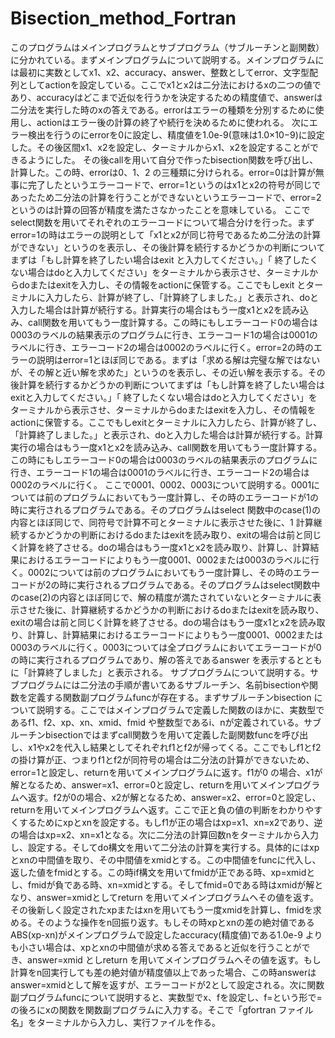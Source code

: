 # Bisection_method_Fortran

このプログラムはメインプログラムとサブプログラム（サブルーチンと副関数）に分かれている。まずメインプログラムについて説明する。メインプログラムには最初に実数としてx1、x2、accuracy、answer、整数としてerror、文字型配列としてactionを設定している。ここでx1とx2は二分法におけるxの二つの値であり、accuracyはどこまで近似を行うかを決定するための精度値で、answerは二分法を実行した時のxの答えである。errorはエラーの種類を分別するために使用し、actionはエラー後の計算の終了や続行を決めるために使われる。 次にエラー検出を行うのにerrorを0に設定し、精度値を1.0e-9(意味は1.0×10−9)に設定した。その後区間x1、x2を設定し、ターミナルからx1、x2を設定することができるようにした。 
その後callを用いて自分で作ったbisection関数を呼び出し、計算した。この時、errorは0、1、2 の三種類に分けられる。error=0は計算が無事に完了したというエラーコードで、error=1というのはx1とx2の符号が同じであったため二分法の計算を行うことができないというエラーコードで、error=2というのは計算の回答が精度を満たさなかったことを意味している。 ここでselect関数を用いてそれぞれのエラーコードについて場合分けを行った。まずerror=1の時はエラーの説明として「x1とx2が同じ符号であるため二分法の計算ができない」というのを表示し、その後計算を続行するかどうかの判断についてまずは「もし計算を終了したい場合はexit と入力してください。」「 終了したくない場合はdoと入力してください」をターミナルから表示させ、ターミナルからdoまたはexitを入力し、その情報をactionに保管する。ここでもしexit とターミナルに入力したら、計算が終了し、「計算終了しました。」と表示され、doと入力した場合は計算が続行する。計算実行の場合はもう一度x1とx2を読み込み、call関数を用いてもう一度計算する。この時にもしエラーコード0の場合は0003のラベルの結果表示のプログラムに行き、エラーコード1の場合は0001のラベルに行き、エラーコード2の場合は0002のラベルに行く。error=2の時のエラーの説明はerror=1とほぼ同じである。まずは「求める解は完璧な解ではないが、その解と近い解を求めた」というのを表示し、その近い解を表示する。その後計算を続行するかどうかの判断についてまずは「もし計算を終了したい場合はexitと入力してください。」「 終了したくない場合はdoと入力してください」をターミナルから表示させ、ターミナルからdoまたはexitを入力し、その情報をactionに保管する。ここでもしexitとターミナルに入力したら、計算が終了し、「計算終了しました。」と表示され、doと入力した場合は計算が続行する。計算実行の場合はもう一度x1とx2を読み込み、call関数を用いてもう一度計算する。この時にもしエラーコード0の場合は0003のラベルの結果表示のプログラムに行き、エラーコード1の場合は0001のラベルに行き、エラーコード2の場合は0002のラベルに行く。 ここで0001、0002、0003について説明する。0001については前のプログラムにおいてもう一度計算し、その時のエラーコードが1の時に実行されるプログラムである。そのプログラムはselect 関数中のcase(1)の内容とほぼ同じで、同符号で計算不可とターミナルに表示させた後に、1 計算継続するかどうかの判断におけるdoまたはexitを読み取り、exitの場合は前と同じく計算を終了させる。doの場合はもう一度x1とx2を読み取り、計算し、計算結果におけるエラーコードによりもう一度0001、0002または0003のラベルに行く。0002については前のプログラムにおいてもう一度計算し、その時のエラーコードが2の時に実行されるプログラムである。そのプログラムはselect関数中のcase(2)の内容とほぼ同じで、解の精度が満たされていないとターミナルに表示させた後に、計算継続するかどうかの判断におけるdoまたはexitを読み取り、exitの場合は前と同じく計算を終了させる。doの場合はもう一度x1とx2を読み取り、計算し、計算結果におけるエラーコードによりもう一度0001、0002または0003のラベルに行く。0003については全プログラムにおいてエラーコードが0の時に実行されるプログラムであり、解の答えであるanswer を表示するとともに「計算終了しました」と表示される。 サブプログラムについて説明する。サブプログラムには二分法の手順が書いてあるサブルーチン、名前bisectionや関数を定義する関数副プログラムfuncが存在する。まずサブルーチンbisection について説明する。ここではメインプログラムで定義した関数のほかに、実数型であるf1、f2、xp、xn、xmid、fmid や整数型であるi、nが定義されている。サブルーチンbisectionではまずcall関数うを用いて定義した副関数funcを呼び出し、x1やx2を代入し結果としてそれぞれf1とf2が帰ってくる。ここでもしf1とf2の掛け算が正、つまりf1とf2が同符号の場合は二分法の計算ができないため、error=1と設定し、returnを用いてメインプログラムに返す。f1が0 の場合、x1が解となるため、answer=x1、error=0と設定し、returnを用いてメインプログラムへ返す。f2が0の場合、x2が解となるため、answer=x2、error=0と設定し、returnを用いてメインプログラムへ返す。ここで正と負の値の判断をわかりやすくするためにxpとxnを設定する。もしf1が正の場合はxp=x1、xn=x2であり、逆の場合はxp=x2、xn=x1となる。次に二分法の計算回数nをターミナルから入力し、設定する。そしてdo構文を用いて二分法の計算を実行する。具体的にはxpとxnの中間値を取り、その中間値をxmidとする。この中間値をfuncに代入し、返した値をfmidとする。この時if構文を用いてfmidが正である時、xp=xmidとし、fmidが負である時、xn=xmidとする。そしてfmid=0である時はxmidが解となり、answer=xmidとしてreturn を用いてメインプログラムへその値を返す。その後新しく設定されたxpまたはxnを用いてもう一度xmidを計算し、fmidを求める。そのような操作をn回振り返す。もしその時xpとxnの差の絶対値であるABS(xp-xn)がメインプログラムで設定したaccuracy(精度値)である1.0e-9 よりも小さい場合は、xpとxnの中間値が求める答えであると近似を行うことができ、answer=xmid としreturn を用いてメインプログラムへその値を返す。もし計算をn回実行しても差の絶対値が精度値以上であった場合、この時answerはanswer=xmidとして解を返すが、エラーコードが2として設定される。次に関数副プログラムfuncについて説明すると、実数型でx、fを設定し、f=という形で=の後ろにxの関数を関数副プログラムに入力する。そこで「gfortran ファイル名」をターミナルから入力し、実行ファイルを作る。 
